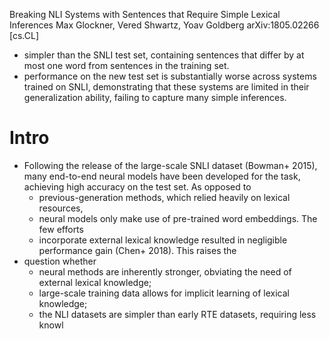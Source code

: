 Breaking NLI Systems with Sentences that Require Simple Lexical Inferences
Max Glockner, Vered Shwartz, Yoav Goldberg
arXiv:1805.02266 [cs.CL]

* simpler than the SNLI test set, containing 
  sentences that differ by at most one word from sentences in the training set.
* performance on the new test set is substantially worse across systems trained
  on SNLI, demonstrating that these systems are limited in their generalization
  ability, failing to capture many simple inferences. 

# Intro

* Following the release of the large-scale SNLI dataset (Bowman+ 2015), many
  end-to-end neural models have been developed for the task, achieving high
  accuracy on the test set. As opposed to 
  * previous-generation methods, which relied heavily on lexical resources,
  * neural models only make use of pre-trained word embeddings. The few efforts
  * incorporate external lexical knowledge resulted in negligible performance
    gain (Chen+ 2018). This raises the 
* question whether 
  * neural methods are inherently stronger, 
    obviating the need of external lexical knowledge; 
  * large-scale training data allows for implicit learning of lexical knowledge;
  * the NLI datasets are simpler than early RTE datasets, requiring less knowl
